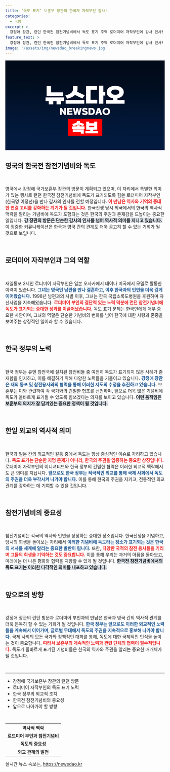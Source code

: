 ```yaml
---
title: ‘독도 표기’ 보훈부 장관의 한국계 자작부인 감사!
categories:
  - 국방
excerpt: >
  강정애 장관, 런던 한국전 참전기념비에서 독도 표기 주역 로더미어 자작부인에 감사 인사! 독도, 잊혀진 역사 속에서 다시 빛나다!
feature_text: >
  강정애 장관, 런던 한국전 참전기념비에서 독도 표기 주역 로더미어 자작부인에 감사 인사! 독도, 잊혀진 역사 속에서 다시 빛나다!
image: '/assets/img/newsdao_breakingnews.jpg'
---
```


<p><img src="/assets/img/newsdao_breakingnews.jpg" alt="ontimetimes 속보" /></p>

<h2 data-ke-size="size26">영국의 한국전 참전기념비와 독도</h2>

<p data-ke-size="size16">&nbsp;</p>

<p data-ke-size="size16">영국에서 강정애 국가보훈부 장관의 방문이 계획되고 있으며, 이 자리에서 특별한 의미가 있는 행사로 런던 한국전 참전기념비에 독도가 표기되도록 힘쓴 로더미어 자작부인(한국명 이정선)을 만나 감사의 인사를 전할 예정입니다. <b><span style="color: #ee2323;">이 만남은 역사와 기억의 중대한 연결 고리를 강화하는 계기가 될 것입니다.</span></b> 한국전쟁 당시 외국에서의 한국의 역사적 맥락을 알리는 기념비에 독도가 포함되는 것은 한국의 주권과 존재감을 드높이는 중요한 일입니다. <b><span style="background-color: #21538527;">강 장관의 방문은 단순한 감사의 인사를 넘어 역사적 의미를 지니고 있습니다.</span></b> 이 정중한 커뮤니케이션은 한국과 영국 간의 관계도 더욱 공고히 할 수 있는 기회가 될 것으로 보입니다.</p>

<p data-ke-size="size16">&nbsp;</p>

<h2 data-ke-size="size26">로더미어 자작부인과 그의 역할</h2>

<p data-ke-size="size16">&nbsp;</p>

<p data-ke-size="size16">재일동포 2세인 로더미어 자작부인은 일본 오사카에서 태어나 미국에서 모델로 활동한 이력이 있습니다. <b><span style="color: #1a5490;">그녀는 영국인 남편을 만나 결혼하고, 이후 한국과의 인연을 더욱 깊게 이어왔습니다.</span></b> 1998년 남편과의 사별 이후, 그녀는 한국 국립소록도병원을 후원하며 자선사업을 지속해왔습니다. <b><span style="color: #ee2323;">로더미어 부인의 결단력 있는 노력 덕분에 런던 참전기념비에 독도가 표기되는 중대한 성과를 이끌어냈습니다.</span></b> 독도 표기 문제는 한국인에게 매우 중요한 사안이며, 그녀의 역할은 단순한 기념비의 변화를 넘어 한국에 대한 사랑과 존중을 보여주는 상징적인 일이라 할 수 있습니다.</p>

<p data-ke-size="size16">&nbsp;</p>

<h2 data-ke-size="size26">한국 정부의 노력</h2>

<p data-ke-size="size16">&nbsp;</p>

<p data-ke-size="size16">한국 정부는 유엔 참전국에 설치된 참전비들 중 여전히 독도가 표기되지 않은 사례가 존재함을 인지하고, 이를 해결하기 위해 다양한 노력들을 기울이고 있습니다. <b><span style="color: #1a5490;">강정애 장관은 재외 동포 및 참전용사와의 협력을 통해 이러한 지도의 수정을 추진하고 있습니다.</span></b> 보훈부는 이와 관련하여 각 국가와의 긴밀한 협조를 선언하며, 앞으로 더욱 많은 기념비에 독도가 올바르게 표기될 수 있도록 힘쓰겠다는 의지를 보이고 있습니다. <b><span style="background-color: #21538527;">이런 움직임은 보훈부의 의지가 잘 담겨있는 중요한 정책이 될 것입니다.</span></b></p>

<p data-ke-size="size16">&nbsp;</p>

<h2 data-ke-size="size26">한일 외교의 역사적 의미</h2>

<p data-ke-size="size16">&nbsp;</p>

<p data-ke-size="size16">한국과 일본 간의 외교적인 갈등 중에서 독도는 항상 중심적인 이슈로 자리하고 있습니다. <b><span style="color: #ee2323;">독도 표기는 단순한 지명 문제가 아니라, 한국의 주권을 입증하는 중요한 상징입니다.</span></b> 로더미어 자작부인의 이니셔티브와 한국 정부의 긴밀한 협력은 이러한 외교적 맥락에서도 큰 의미를 지닙니다. <b><span style="color: #1a5490;">앞으로도 한국 정부는 적극적인 외교를 통해 국제 사회에서 독도의 주권을 더욱 부각시켜 나가야 합니다.</span></b> 이를 통해 한국의 주권을 지키고, 전통적인 외교관계를 강화하는 데 기여할 수 있을 것입니다.</p>

<p data-ke-size="size16">&nbsp;</p>

<h2 data-ke-size="size26">참전기념비의 중요성</h2>

<p data-ke-size="size16">&nbsp;</p>

<p data-ke-size="size16">참전기념비는 각국의 역사와 인연을 상징하는 중대한 장소입니다. 한국전쟁을 기념하고, 당시의 희생을 돌아보는 자리에서 <b><span style="color: #1a5490;">이러한 기념비에 독도라는 장소가 표기되는 것은 한국의 서사를 세계에 알리는 중요한 발판이 됩니다.</span></b> 또한, <b><span style="color: #ee2323;">다양한 국적의 참전 용사들을 기리며 그들의 희생을 기억하는 것도 중요합니다.</span></b> 이를 통해 우리는 과거의 아픔을 돌아보고, 미래에는 더 나은 평화와 협력을 지향할 수 있게 될 것입니다. <b><span style="background-color: #21538527;">한국전 참전기념비에서의 독도 표기는 이러한 다각적인 의미를 내포하고 있습니다.</span></b></p>

<p data-ke-size="size16">&nbsp;</p>

<h2 data-ke-size="size26">앞으로의 방향</h2>

<p data-ke-size="size16">&nbsp;</p>

<p data-ke-size="size16">강정애 장관의 런던 방문과 로더미어 부인과의 만남은 한국과 영국 간의 역사적 관계를 더욱 돈독히 할 수 있는 기회가 될 것입니다. <b><span style="color: #1a5490;">한국 정부는 앞으로도 이러한 외교적인 노력들을 계속해서 이어가며, 글로벌 무대에서 독도의 주권을 지속적으로 홍보해 나가야 합니다.</span></b> 국제 사회의 모든 국가와 정책적인 대화를 통해, 독도에 대한 국제적인 인식을 높이는 것이 중요합니다. <b><span style="color: #ee2323;">따라서 보훈부의 계속적인 노력과 관련 단체의 협력이 필수적입니다.</span></b> 독도가 올바르게 표기된 기념비들은 한국의 역사와 주권을 알리는 중요한 매개체가 될 것입니다.</p>

<p data-ke-size="size16">&nbsp;</p>

<hr/>

<ul>
    <li>강정애 국가보훈부 장관의 런던 방문</li>
    <li>로더미어 자작부인의 독도 표기 노력</li>
    <li>한국 정부의 외교적 조치</li>
    <li>한국전 참전기념비의 중요성</li>
    <li>앞으로 나아가야 할 방향</li>
</ul>

<p data-ke-size="size16">&nbsp;</p>

<table>
    <tr>
        <td style="text-align: center; height: 17px;"><b>역사적 맥락</b></td>
    </tr>
    <tr>
        <td style="text-align: center; height: 17px;"><b>로드미어 부인과 참전기념비</b></td>
    </tr>
    <tr>
        <td style="text-align: center; height: 17px;"><b>독도의 중요성</b></td>
    </tr>
    <tr>
        <td style="text-align: center; height: 17px;"><b>외교 관계의 발전</b></td>
    </tr>
</table>
실시간 뉴스 속보는, <a href="https://newsdao.kr" rel="dofollow">https://newsdao.kr</a>


